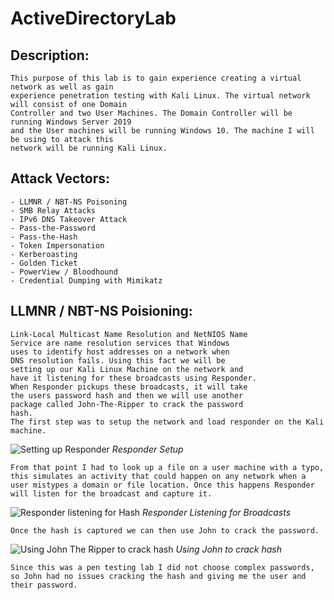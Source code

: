 # ActiveDirectoryLab

## Description:
    This purpose of this lab is to gain experience creating a virtual network as well as gain
    experience penetration testing with Kali Linux. The virtual network will consist of one Domain
    Controller and two User Machines. The Domain Controller will be running Windows Server 2019
    and the User machines will be running Windows 10. The machine I will be using to attack this
    network will be running Kali Linux.

## Attack Vectors:
    - LLMNR / NBT-NS Poisoning
    - SMB Relay Attacks
    - IPv6 DNS Takeover Attack
    - Pass-the-Password
    - Pass-the-Hash
    - Token Impersonation
    - Kerberoasting
    - Golden Ticket
    - PowerView / Bloodhound
    - Credential Dumping with Mimikatz

## LLMNR / NBT-NS Poisioning:
    Link-Local Multicast Name Resolution and NetNIOS Name
    Service are name resolution services that Windows
    uses to identify host addresses on a network when
    DNS resolution fails. Using this fact we will be
    setting up our Kali Linux Machine on the network and
    have it listening for these broadcasts using Responder.
    When Responder pickups these broadcasts, it will take
    the users password hash and then we will use another
    package called John-The-Ripper to crack the password
    hash.
    The first step was to setup the network and load responder on the Kali machine.

![Setting up Responder](https://i.imgur.com/gJ2dkBd.jpg)
*Responder Setup*

    From that point I had to look up a file on a user machine with a typo, this simulates an activity that could happen on any network when a user mistypes a domain or file location. Once this happens Responder will listen for the broadcast and capture it.

![Responder listening for Hash](https://i.imgur.com/aMfjqC9.jpg)
*Responder Listening for Broadcasts*

    Once the hash is captured we can then use John to crack the password.

![Using John The Ripper to crack hash](https://i.imgur.com/HWkzXgt.jpg)
*Using John to crack hash*

    Since this was a pen testing lab I did not choose complex passwords, so John had no issues cracking the hash and giving me the user and their password.




